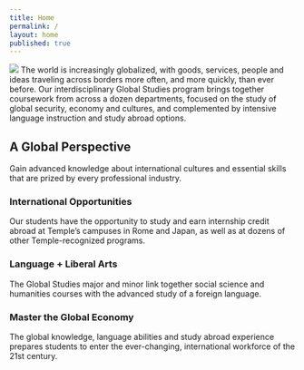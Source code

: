 ```yaml
---
title: Home
permalink: /
layout: home
published: true
---
```

![]({{site.baseurl}}/assets/hero_globalstudies.png)
The world is increasingly globalized, with goods, services, people and ideas traveling across borders more often, and more quickly, than ever before. Our interdisciplinary Global Studies program brings together coursework from across a dozen departments, focused on the study of global security, economy and cultures, and complemented by intensive language instruction and study abroad options.

## A Global Perspective

Gain advanced knowledge about international cultures and essential skills that are prized by every professional industry.

### International Opportunities

Our students have the opportunity to study and earn internship credit abroad at Temple’s campuses in Rome and Japan, as well as at dozens of other Temple-recognized programs.

### Language + Liberal Arts

The Global Studies major and minor link together social science and humanities courses with the advanced study of a foreign language.  

### Master the Global Economy

The global knowledge, language abilities and study abroad experience prepares students to enter the ever-changing, international workforce of the 21st century.

